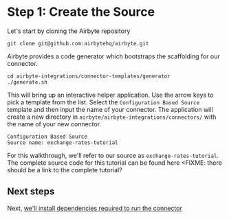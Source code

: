 # Step  1: Create the Source

Let's start by cloning the Airbyte repository

```
git clone git@github.com:airbytehq/airbyte.git
```

Airbyte provides a code generator which bootstraps the scaffolding for our connector.

```
cd airbyte-integrations/connector-templates/generator
./generate.sh
```

This will bring up an interactive helper application. Use the arrow keys to pick a template from the list. Select the `Configuration Based Source` template and then input the name of your connector. The application will create a new directory in `airbyte/airbyte-integrations/connectors/` with the name of your new connector.

```
Configuration Based Source
Source name: exchange-rates-tutorial
```

For this walkthrough, we'll refer to our source as `exchange-rates-tutorial`. The complete source code for this tutorial can be found here <FIXME: there should be a link to the complete tutorial?

## Next steps

Next, [we'll install dependencies required to run the connector](2-install-dependencies.md)
